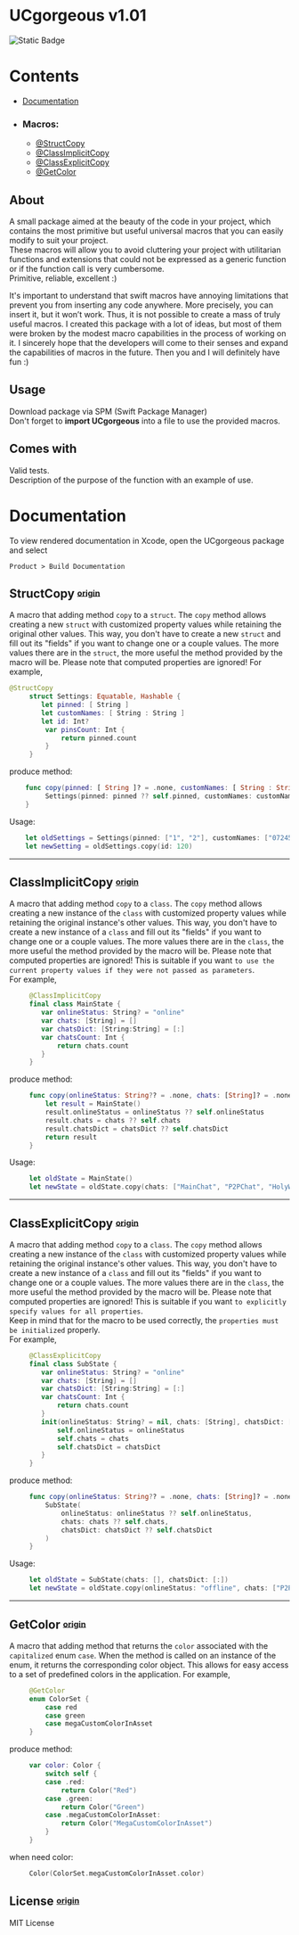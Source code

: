 # UCgorgeous v1.01
![Static Badge](https://img.shields.io/badge/UC-gorgeous-%233BB143) 

# Contents
- [Documentation](#documentation) 
- ### Macros:
  - [@StructCopy](#structcopy)
  - [@ClassImplicitCopy](#classimplicitcopy)
  - [@ClassExplicitCopy](#classexplicitcopy)
  - [@GetColor](#getcolor)

## About

A small package aimed at the beauty of the code in your project, which contains the most primitive but useful universal macros that you can easily modify to suit your project.  
These macros will allow you to avoid cluttering your project with utilitarian functions and extensions that could not be expressed as a generic function or if the function call is very cumbersome.  
Primitive, reliable, excellent :)

It's important to understand that swift macros have annoying limitations that prevent you from inserting any code anywhere. More precisely, you can insert it, but it won’t work. Thus, it is not possible to create a mass of truly useful macros.
I created this package with a lot of ideas, but most of them were broken by the modest macro capabilities in the process of working on it.
  I sincerely hope that the developers will come to their senses and expand the capabilities of macros in the future.
Then you and I will definitely have fun :)

## Usage

Download package via SPM (Swift Package Manager)  
Don't forget to **import UCgorgeous** into a file to use the provided macros.

## Comes with

Valid tests.  
Description of the purpose of the function with an example of use.

# Documentation

To view rendered documentation in Xcode, open the 
UCgorgeous package and select

```
Product > Build Documentation
``` 

## **StructCopy**  <sup><sub>[origin](#contents)
 A macro that adding  method `copy` to a `struct`.
The `copy` method allows creating a new `struct` with customized property values while retaining the original
other values. 
This way, you don't have to create a new `struct` and fill out its "fields" if you want to change one or a couple values.
The more values there are in the `struct`, the more useful the method provided by the macro will be.
Please note that computed properties are ignored!
 For example,

```swift   
@StructCopy  
     struct Settings: Equatable, Hashable { 
        let pinned: [ String ]
        let customNames: [ String : String ]
        let id: Int?
         var pinsCount: Int {
             return pinned.count
         }
     }
```

produce method:

```swift
    func copy(pinned: [ String ]? = .none, customNames: [ String : String ]? = .none, id: Int?? = .none) -> Settings {
         Settings(pinned: pinned ?? self.pinned, customNames: customNames ?? self.customNames, id: id ?? self.id)
    }
```

 Usage:
 
```swift
    let oldSettings = Settings(pinned: ["1", "2"], customNames: ["07245724": "Rofl"], id: nil)
    let newSetting = oldSettings.copy(id: 120)
```
---
## **ClassImplicitCopy**  <sup><sub>[origin](#contents)
 A macro that adding  method `copy` to a `class`.
 The `copy` method allows creating a new instance of the `class` with customized property values while retaining the original
 instance's other values.
 This way, you don't have to create a new instance of a `class` and fill out its "fields" if you want to change one or a couple values.
 The more values there are in the `class`, the more useful the method provided by the macro will be.
 Please note that computed properties are ignored!
 This is suitable if you want `to use the current property values if they were not passed as parameters`.  
 For example,

```swift
     @ClassImplicitCopy
     final class MainState {
        var onlineStatus: String? = "online"
        var chats: [String] = []
        var chatsDict: [String:String] = [:]
        var chatsCount: Int {
            return chats.count
        }
     }
```

 produce method:

```swift
     func copy(onlineStatus: String?? = .none, chats: [String]? = .none, chatsDict: [String: String]? = .none) -> MainState {
         let result = MainState()
         result.onlineStatus = onlineStatus ?? self.onlineStatus
         result.chats = chats ?? self.chats
         result.chatsDict = chatsDict ?? self.chatsDict
         return result
     }
```

 Usage:

```swift
     let oldState = MainState()
     let newState = oldState.copy(chats: ["MainChat", "P2PChat", "HolyWarPublicChat"])
```

---
## **ClassExplicitCopy**  <sup><sub>[origin](#contents)
 A macro that adding  method `copy` to a `class`.
 The `copy` method allows creating a new instance of the `class` with customized property values while retaining the original
 instance's other values.
 This way, you don't have to create a new instance of a `class` and fill out its "fields" if you want to change one or a couple values.
 The more values there are in the `class`, the more useful the method provided by the macro will be.
 Please note that computed properties are ignored!
 This is suitable if you want `to explicitly specify values for all properties`.  
 Keep in mind that for the macro to be used correctly, the `properties must be initialized` properly.  
 For example,

```swift
     @ClassExplicitCopy
     final class SubState {
        var onlineStatus: String? = "online"
        var chats: [String] = []
        var chatsDict: [String:String] = [:]
        var chatsCount: Int {
            return chats.count
        }
        init(onlineStatus: String? = nil, chats: [String], chatsDict: [String : String]) {
            self.onlineStatus = onlineStatus
            self.chats = chats
            self.chatsDict = chatsDict
        }
     }
```

 produce method:

```swift
     func copy(onlineStatus: String?? = .none, chats: [String]? = .none, chatsDict: [String: String]? = .none) -> SubState {
         SubState(
             onlineStatus: onlineStatus ?? self.onlineStatus,
             chats: chats ?? self.chats,
             chatsDict: chatsDict ?? self.chatsDict
         )
     }
```

 Usage:

```swift
     let oldState = SubState(chats: [], chatsDict: [:])
     let newState = oldState.copy(onlineStatus: "offline", chats: ["P2PChat", "HolyWarPublicChat"])
```

---
## **GetColor**  <sup><sub>[origin](#contents)

A macro that adding  method that returns the `color` associated with the `capitalized` enum `case`.
 When the method is called on an instance of the enum, it returns the corresponding color object.
 This allows for easy access to a set of predefined colors in the application. For example,

```swift
     @GetColor
     enum ColorSet {
         case red
         case green
         case megaCustomColorInAsset
     }
```

 produce method:

```swift
     var color: Color {
         switch self {
         case .red:
             return Color("Red")
         case .green:
             return Color("Green")
         case .megaCustomColorInAsset:
             return Color("MegaCustomColorInAsset")
         }
     }
```

 when need color:

```swift
     Color(ColorSet.megaCustomColorInAsset.color)
```

## License  <sup><sub>[origin](#contents)

MIT License
